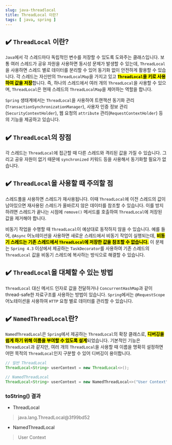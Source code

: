 ```yaml
---
slug: java-threadlocal
title: ThreadLocal 이란?
tags: [ java, spring ]
---
```


## ✔️ `ThreadLocal` 이란?
`Java`에서 각 스레드마다 독립적인 변수를 저장할 수 있도록 도와주는 클래스입니다. 보통 여러 스레드가 공유 자원을 사용하면 동시성 문제가 발생할 수 있는데, `ThreadLocal`을 사용하면 스레드 별로 데이터를 분리할 수 있어 동기화 없이 안전하게 활용할 수 있습니다. 각 스레드는 자신만의 `ThreadLocalMap`을 가지고 있고 <mark>**`ThreadLocal`을 키로 사용하여 값을 저장**</mark>합니다. 즉, 하나의 스레드에서 여러 개의 `ThreadLocal`을 사용할 수 있으며, `ThreadLocal`은 현재 스레드의 `ThreadLocalMap`을 제어하는 역할을 합니다.

`Spring` 생태계에서는 `ThreadLocal`을 사용하여 트랜잭션 동기화 관리(`TransactionSynchronizationManager`), 사용자 인증 정보 관리(`SecurityContextHolder`), 웹 요청의 `attribute` 관리(`RequestContextHolder`) 등의 기능을 제공하고 있습니다.

## ✔️ `ThreadLocal`의 장점
각 스레드는 `ThreadLocal`에 접근할 때 다른 스레드와 격리된 값을 가질 수 있습니다. 그리고 공유 자원이 없기 때문에 `synchronized` 키워드 등을 사용해서 동기화할 필요가 없습니다.

## ✔️ `ThreadLocal`을 사용할 때 주의할 점
스레드풀을 사용하면 스레드가 재사용됩니다. 이때 `ThreadLocal`에 이전 스레드의 값이 남아있으면 재사용된 스레드가 올바르지 않은 데이터를 참조할 수 있습니다. 이를 방지하려면 스레드가 끝나는 시점에 `remove()` 메서드를 호출하여 `ThreadLocal`에 저장된 값을 제거해야 합니다.

비동기 작업을 수행할 때 `ThreadLocal`이 예상대로 동작하지 않을 수 있습니다. 예를 들어, `@Async` 어노테이션을 사용하면 새로운 스레드에서 비동기 작업이 실행되는데, <mark>**비동기 스레드는 기존 스레드에서 `ThreadLocal`에 저장한 값을 참조할 수 없습니다.**</mark> 이 문제는 `Spring 4.3` 이상에서 제공하는 `TaskDecorator`를 사용하여 기존 스레드의 `ThreadLocal` 값을 비동기 스레드에 복사하는 방식으로 해결할 수 있습니다.

## ✔️ `ThreadLocal`을 대체할 수 있는 방법
`ThreadLocal` 대신 메서드 인자로 값을 전달하거나 `ConcurrentHashMap`과 같이 thread-safe한 자료구조를 사용하는 방법이 있습니다. `Spring`에서는 `@RequestScope` 어노테이션을 사용하여 `HTTP` 요청 별로 데이터를 관리할 수 있습니다.

## ✔️ `NamedThreadLocal`란?
`NamedThreadLocal`은 `Spring`에서 제공하는 `ThreadLocal`의 확장 클래스로, <mark>**디버깅을 쉽게 하기 위해 이름을 부여할 수 있도록 설계**</mark>되었습니다. 기본적인 기능은 `ThreadLocal`과 같지만, 여러 개의 `ThreadLocal`을 사용할 때 이름을 명확히 설정하면 어떤 목적의 `ThreadLocal`인지 구분할 수 있어 디버깅이 용이합니다.

```java
// 일반 ThreadLocal
ThreadLocal<String> userContext = new ThreadLocal<>();

// NamedThreadLocal
ThreadLocal<String> userContext = new NamedThreadLocal<>("User Context");
```
### toString() 결과
* ThreadLocal
> java.lang.ThreadLocal@3f99bd52
* NamedThreadLocal
> User Context